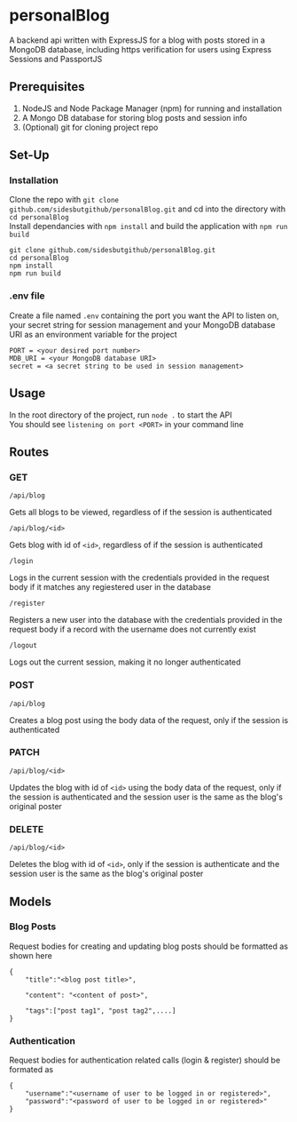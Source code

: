 # personalBlog
A backend api written with ExpressJS for a blog with posts stored in a MongoDB database, including https verification for users using Express Sessions and PassportJS
## Prerequisites
1. NodeJS and Node Package Manager (npm) for running and installation
2. A Mongo DB database for storing blog posts and session info
3. (Optional) git for cloning project repo
## Set-Up
### Installation
Clone the repo with `git clone github.com/sidesbutgithub/personalBlog.git` and cd into the directory with `cd personalBlog`  
Install dependancies with `npm install` and build the application with `npm run build`
```
git clone github.com/sidesbutgithub/personalBlog.git
cd personalBlog
npm install
npm run build
```
### .env file
Create a file named `.env` containing the port you want the API to listen on, your secret string for session management and your MongoDB database URI as an environment variable for the project
```
PORT = <your desired port number>
MDB_URI = <your MongoDB database URI>
secret = <a secret string to be used in session management>
```
## Usage
In the root directory of the project, run `node .` to start the API  
You should see `listening on port <PORT>` in your command line

## Routes
### GET
```
/api/blog
```
Gets all blogs to be viewed, regardless of if the session is authenticated
```
/api/blog/<id>
```
Gets blog with id of `<id>`, regardless of if the session is authenticated
```
/login
```
Logs in the current session with the credentials provided in the request body if it matches any regiestered user in the database
```
/register
```
Registers a new user into the database with the credentials provided in the request body if a record with the username does not currently exist
```
/logout
```
Logs out the current session, making it no longer authenticated
### POST
```
/api/blog
```
Creates a blog post using the body data of the request, only if the session is authenticated
### PATCH
```
/api/blog/<id>
```
Updates the blog with id of `<id>` using the body data of the request, only if the session is authenticated and the session user is the same as the blog's original poster
### DELETE
```
/api/blog/<id>
```
Deletes the blog with id of `<id>`, only if the session is authenticate and the session user is the same as the blog's original poster

## Models
### Blog Posts
Request bodies for creating and updating blog posts should be formatted as shown here
```
{
    "title":"<blog post title>",

    "content": "<content of post>",

    "tags":["post tag1", "post tag2",....]
}
```
### Authentication
Request bodies for authentication related calls (login & register) should be formated as
```
{
    "username":"<username of user to be logged in or registered>",
    "password":"<password of user to be logged in or registered>"
}
```
